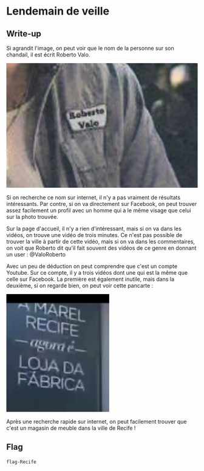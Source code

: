 # Lendemain de veille

## Write-up

Si agrandit l'image, on peut voir que le nom de la personne sur son chandail, il est écrit Roberto Valo.

![](image.png)

Si on recherche ce nom sur internet, il n'y a pas vraiment de résultats intéressants. Par contre, si on va directement sur Facebook, on peut trouver assez facilement un profil avec un homme qui a le même visage que celui sur la photo trouvée.

Sur la page d'accueil, il n'y a rien d'intéressant, mais si on va dans les vidéos, on trouve une vidéo de trois minutes. Ce n'est pas possible de trouver la ville à partir de cette vidéo, mais si on va dans les commentaires, on voit que Roberto dit qu'il fait souvent des vidéos de ce genre en donnant un user : @ValoRoberto

Avec un peu de déduction on peut comprendre que c'est un compte Youtube. Sur ce compte, il y a trois vidéos dont une qui est la même que celle sur Facebook. La première est également inutile, mais dans la deuxième, si on regarde bien, on peut voir cette pancarte :

![](image-1.png)

Après une recherche rapide sur internet, on peut facilement trouver que c'est un magasin de meuble dans la ville de Recife !

## Flag

`flag-Recife`
